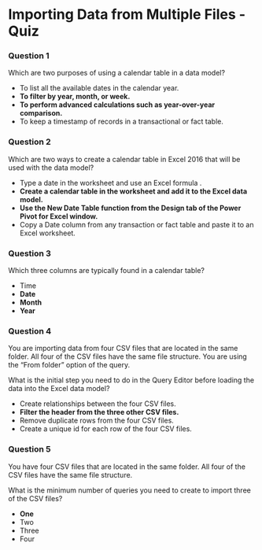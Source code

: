# Importing Data from Multiple Files - Quiz

### Question 1

Which are two purposes of using a calendar table in a data model?

- To list all the available dates in the calendar year.
- **To filter by year, month, or week.**
- **To perform advanced calculations such as year-over-year comparison.**
- To keep a timestamp of records in a transactional or fact table.

### Question 2

Which are two ways to create a calendar table in Excel 2016 that will be used with the data model?

- Type a date in the worksheet and use an Excel formula .
- **Create a calendar table in the worksheet and add it to the Excel data model.**
- **Use the New Date Table function from the Design tab of the Power Pivot for Excel window.**
- Copy a Date column from any transaction or fact table and paste it to an Excel worksheet.

### Question 3

Which three columns are typically found in a calendar table?

- Time
- **Date**
- **Month**
- **Year**

### Question 4

You are importing data from four CSV files that are located in the same folder. All four of the CSV files have the same file structure. You are using the “From folder” option of the query.

What is the initial step you need to do in the Query Editor before loading the data into the Excel data model?

- Create relationships between the four CSV files.
- **Filter the header from the three other CSV files.**
- Remove duplicate rows from the four CSV files.
- Create a unique id for each row of the four CSV files.

### Question 5

You have four CSV files that are located in the same folder. All four of the CSV files have the same file structure.

What is the minimum number of queries you need to create to import three of the CSV files?

- **One**
- Two
- Three
- Four